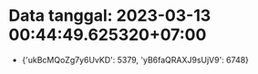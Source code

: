 # Data tanggal: 2023-03-13 00:44:49.625320+07:00

* {'ukBcMQoZg7y6UvKD': 5379, 'yB6faQRAXJ9sUjV9': 6748}
